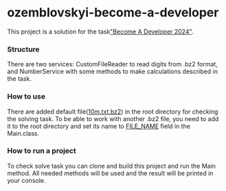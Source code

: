 # ozemblovskyi-become-a-developer
This project is a solution for the task["Become A Developer 2024"](https://forms.gle/HK2yeEGGBnH9nhSW7).
### Structure
There are two services: CustomFileReader to read digits from .bz2 format, and NumberService with some methods to make calculations described in the task.
### How to use
There are added default file([10m.txt.bz2](10m.txt.bz2)) in the root directory for checking the solving task.
To be able to work with another .bz2 file, you need to add it to the root directory
and set its name to [FILE_NAME](https://github.com/DEz-1996/ozemblovskyi-become-a-developer/blob/df0109d3dbfa8e82bc35f0e07d649ff1972a82e0/src/main/java/org/example/Main.java#L12C33-L12C43) field in the Main.class.
### How to run a project
To check solve task you can clone and build this project and run the Main method. All needed methods will be used and the result will be printed in your console.
